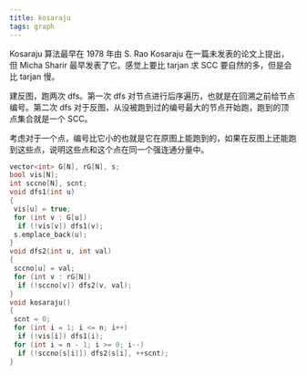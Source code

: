 ```yaml
---
title: kosaraju
tags: graph
---
```


Kosaraju 算法最早在 1978 年由 S. Rao Kosaraju 在一篇未发表的论文上提出，但 Micha Sharir 最早发表了它。感觉上要比 tarjan 求 SCC 要自然的多，但是会比 tarjan 慢。

建反图，跑两次 dfs。第一次 dfs 对节点进行后序遍历，也就是在回溯之前给节点编号。第二次 dfs 对于反图，从没被跑到过的编号最大的节点开始跑，跑到的顶点集合就是一个 SCC。

考虑对于一个点，编号比它小的也就是它在原图上能跑到的，如果在反图上还能跑到这些点，说明这些点和这个点在同一个强连通分量中。

```cpp
vector<int> G[N], rG[N], s;
bool vis[N];
int sccno[N], scnt;
void dfs1(int u)
{
 vis[u] = true;
 for (int v : G[u])
  if (!vis[v]) dfs1(v);
 s.emplace_back(u);
}
void dfs2(int u, int val)
{
 sccno[u] = val;
 for (int v : rG[N])
  if (!sccno[v]) dfs2(v, val);
}
void kosaraju()
{
 scnt = 0;
 for (int i = 1; i <= n; i++)
  if (!vis[i]) dfs1(i);
 for (int i = n - 1; i >= 0; i--)
  if (!sccno[s[i]]) dfs2(s[i], ++scnt);
}
```
